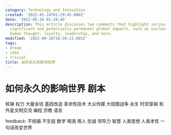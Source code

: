 ```yaml
---
category: Technology and Innovation
created: '2022-05-24T01:29:45.000Z'
date: '2022-05-24 01:29:45'
description: This article discusses two comments that highlight various topics with
  significant and potentially permanent global impacts, such as nuclear power, wealth,
  human thought, loyalty, leadership, and more.
modified: '2022-08-18T16:39:21.685Z'
tags:
- dream
- idea
- trivial
title: 如何永久的影响世界
---
```


# 如何永久的影响世界 剧本

核弹
权力
大量金钱
基因改造
革命性技术
大众传媒
大规模战争
永生
时空穿越
和外星文明交流
编程
宗教
语言

feedback:
不结婚 不生娃
数学
喝酒
用人
忠诚
领导力
智慧
人类思想
人类本性
一句话改变世界
